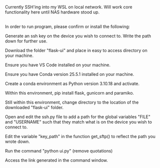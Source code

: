 Currently SSH'ing into my WSL on local network. Will work core functionality here until NAS hardware stood up.
<br />
<br />



In order to run program, please confirm or install the following:

Generate an ssh key on the device you wish to connect to. Write the path down for further use. 

Download the folder "flask-ui" and place in easy to access directory on your machine.

Ensure you have VS Code installed on your machine.

Ensure you have Conda version 25.5.1 installed on your machine.

Create a conda environment as Python version 3.10.18 and activate.

Within this environment, pip install flask, gunicorn and paramiko.

Still within this environment, change directory to the location of the downloaded "flask-ui" folder.

Open and edit the ssh.py file to add a path for the global variables "FILE" and "USERNAME" such that they match what is on the device you wish to connect to.

Edit the variable "key_path" in the function get_sftp() to reflect the path you wrote down.

Run the command "python ui.py" (remove quotations)

Access the link generated in the command window.

